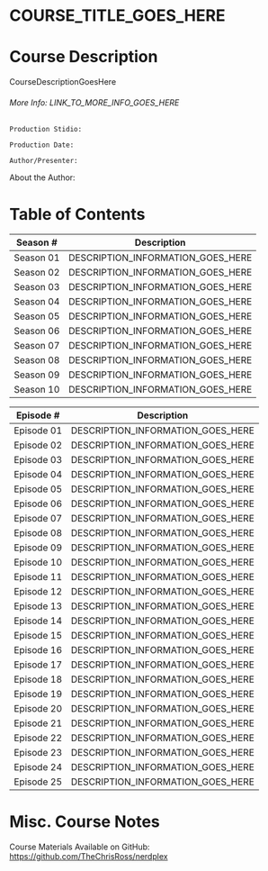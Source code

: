 # COURSE_TITLE_GOES_HERE

# Course Description
CourseDescriptionGoesHere

###### More Info:  LINK_TO_MORE_INFO_GOES_HERE

`Production Stidio:`

`Production Date:`

`Author/Presenter:`

About the Author:

# Table of Contents

| Season # | Description |
| -------- | ----------- |
| Season 01 | DESCRIPTION_INFORMATION_GOES_HERE |
| Season 02 | DESCRIPTION_INFORMATION_GOES_HERE |
| Season 03 | DESCRIPTION_INFORMATION_GOES_HERE |
| Season 04 | DESCRIPTION_INFORMATION_GOES_HERE |
| Season 05 | DESCRIPTION_INFORMATION_GOES_HERE |
| Season 06 | DESCRIPTION_INFORMATION_GOES_HERE |
| Season 07 | DESCRIPTION_INFORMATION_GOES_HERE |
| Season 08 | DESCRIPTION_INFORMATION_GOES_HERE |
| Season 09 | DESCRIPTION_INFORMATION_GOES_HERE |
| Season 10 | DESCRIPTION_INFORMATION_GOES_HERE |

| Episode # | Description |
| -------- | ----------- |
| Episode 01 | DESCRIPTION_INFORMATION_GOES_HERE |
| Episode 02 | DESCRIPTION_INFORMATION_GOES_HERE |
| Episode 03 | DESCRIPTION_INFORMATION_GOES_HERE |
| Episode 04 | DESCRIPTION_INFORMATION_GOES_HERE |
| Episode 05 | DESCRIPTION_INFORMATION_GOES_HERE |
| Episode 06 | DESCRIPTION_INFORMATION_GOES_HERE |
| Episode 07 | DESCRIPTION_INFORMATION_GOES_HERE |
| Episode 08 | DESCRIPTION_INFORMATION_GOES_HERE |
| Episode 09 | DESCRIPTION_INFORMATION_GOES_HERE |
| Episode 10 | DESCRIPTION_INFORMATION_GOES_HERE |
| Episode 11 | DESCRIPTION_INFORMATION_GOES_HERE |
| Episode 12 | DESCRIPTION_INFORMATION_GOES_HERE |
| Episode 13 | DESCRIPTION_INFORMATION_GOES_HERE |
| Episode 14 | DESCRIPTION_INFORMATION_GOES_HERE |
| Episode 15 | DESCRIPTION_INFORMATION_GOES_HERE |
| Episode 16 | DESCRIPTION_INFORMATION_GOES_HERE |
| Episode 17 | DESCRIPTION_INFORMATION_GOES_HERE |
| Episode 18 | DESCRIPTION_INFORMATION_GOES_HERE |
| Episode 19 | DESCRIPTION_INFORMATION_GOES_HERE |
| Episode 20 | DESCRIPTION_INFORMATION_GOES_HERE |
| Episode 21 | DESCRIPTION_INFORMATION_GOES_HERE |
| Episode 22 | DESCRIPTION_INFORMATION_GOES_HERE |
| Episode 23 | DESCRIPTION_INFORMATION_GOES_HERE |
| Episode 24 | DESCRIPTION_INFORMATION_GOES_HERE |
| Episode 25 | DESCRIPTION_INFORMATION_GOES_HERE |


# Misc. Course Notes

Course Materials Available on GitHub: https://github.com/TheChrisRoss/nerdplex